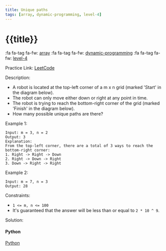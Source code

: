 ```yaml
---
title: Unique paths
tags: [array, dynamic-programming, level-4]
---
```


# {{title}}

:fa fa-tag fa-fw: [array]({{tagspath}}/array)
:fa fa-tag fa-fw: [dynamic-programming]({{tagspath}}/dynamic-programming)
:fa fa-tag fa-fw: [level-4]({{tagspath}}/level-4)

Practice Link: [LeetCode](https://leetcode.com/problems/unique-paths/)

Description:

- A robot is located at the top-left corner of a m x n grid (marked 'Start' in the diagram below).
- The robot can only move either down or right at any point in time.
- The robot is trying to reach the bottom-right corner of the grid (marked 'Finish' in the diagram below).
- How many possible unique paths are there?

Example 1:

```text
Input: m = 3, n = 2
Output: 3
Explanation:
From the top-left corner, there are a total of 3 ways to reach the bottom-right corner:
1. Right -> Right -> Down
2. Right -> Down -> Right
3. Down -> Right -> Right
```

Example 2:

```text
Input: m = 7, n = 3
Output: 28
```

Constraints:

- `1 <= m, n <= 100`
- It's guaranteed that the answer will be less than or equal to `2 * 10 ^ 9`.

Solution:

<!-- tabs:start -->
#### **Python**

[Python](../pycode/array/unique-paths.py ':include :type=code')
<!-- tabs:end -->
